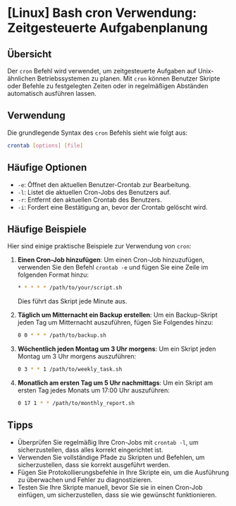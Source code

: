 # [Linux] Bash cron Verwendung: Zeitgesteuerte Aufgabenplanung

## Übersicht
Der `cron` Befehl wird verwendet, um zeitgesteuerte Aufgaben auf Unix-ähnlichen Betriebssystemen zu planen. Mit `cron` können Benutzer Skripte oder Befehle zu festgelegten Zeiten oder in regelmäßigen Abständen automatisch ausführen lassen.

## Verwendung
Die grundlegende Syntax des `cron` Befehls sieht wie folgt aus:

```bash
crontab [options] [file]
```

## Häufige Optionen
- `-e`: Öffnet den aktuellen Benutzer-Crontab zur Bearbeitung.
- `-l`: Listet die aktuellen Cron-Jobs des Benutzers auf.
- `-r`: Entfernt den aktuellen Crontab des Benutzers.
- `-i`: Fordert eine Bestätigung an, bevor der Crontab gelöscht wird.

## Häufige Beispiele
Hier sind einige praktische Beispiele zur Verwendung von `cron`:

1. **Einen Cron-Job hinzufügen**:
   Um einen Cron-Job hinzuzufügen, verwenden Sie den Befehl `crontab -e` und fügen Sie eine Zeile im folgenden Format hinzu:
   ```bash
   * * * * * /path/to/your/script.sh
   ```
   Dies führt das Skript jede Minute aus.

2. **Täglich um Mitternacht ein Backup erstellen**:
   Um ein Backup-Skript jeden Tag um Mitternacht auszuführen, fügen Sie Folgendes hinzu:
   ```bash
   0 0 * * * /path/to/backup.sh
   ```

3. **Wöchentlich jeden Montag um 3 Uhr morgens**:
   Um ein Skript jeden Montag um 3 Uhr morgens auszuführen:
   ```bash
   0 3 * * 1 /path/to/weekly_task.sh
   ```

4. **Monatlich am ersten Tag um 5 Uhr nachmittags**:
   Um ein Skript am ersten Tag jedes Monats um 17:00 Uhr auszuführen:
   ```bash
   0 17 1 * * /path/to/monthly_report.sh
   ```

## Tipps
- Überprüfen Sie regelmäßig Ihre Cron-Jobs mit `crontab -l`, um sicherzustellen, dass alles korrekt eingerichtet ist.
- Verwenden Sie vollständige Pfade zu Skripten und Befehlen, um sicherzustellen, dass sie korrekt ausgeführt werden.
- Fügen Sie Protokollierungsbefehle in Ihre Skripte ein, um die Ausführung zu überwachen und Fehler zu diagnostizieren.
- Testen Sie Ihre Skripte manuell, bevor Sie sie in einen Cron-Job einfügen, um sicherzustellen, dass sie wie gewünscht funktionieren.